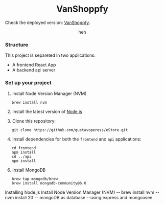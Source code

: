 <h1 align="center">
  VanShoppfy
</h1>

Check the deployed version: 
  [VanShoppfy](https://vanshoppfy.onrender.com/).
<p align="center"> heh </p>


### Structure
This project is separeted in two applications.

- A frontend React App
- A backend api server


### Set up your project

1. Install Node Version Manager (NVM)
```
   brew install nvm
```
2. Install the latest version of [Node.js](https://nodejs.org/en/)

3. Clone this repository: 
 ```
    git clone https://github.com/gustavoperess/eStore.git
```

4. Install dependencies for both the `frontend` and `api` applications:
```
   cd frontend
   npm install
   cd ../api
   npm install
```

6. Install MongoDB
```
   brew tap mongodb/brew
   brew install mongodb-community@6.0
```



Installing Node.js
Install Node Version Manager (NVM)
-- brew install nvm
-- nvm install 20
-- mongoDB as database
--using express and mongoosee 